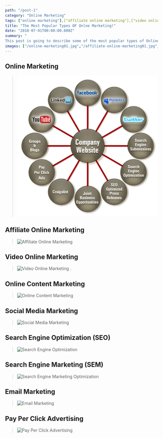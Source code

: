 ```yaml
---
path: "/post-1"
category: "Online Marketing"
tags: ["online marketing"],["affiliate online marketing"],["video online marketing"],["online content marketing"],["social media marketing"],["search engine optimization"],["search engine marketing"],["email marketing"],["pay per click advertising"]
title: "The Most Popular Types OF Onlne Marketing!"
date: "2018-07-01T00:00:00.000Z"
summary: " 
This post is going to describe some of the most popular types of Online Marketing and the different uses between the types of online marketing. Online marketing has the advantage over tradition marketing methods because it is able to utilize many  more tools made available by the internet. Online marketing is often referred to as internet marketing or digital marketing."
images: ["/online-marketing01.jpg","/affiliate-online-marketing01.jpg","/video-online-marketing01.jpg","/online-content-marketing01.jpg","/social-media-marketing01.jpg","/search-engine-optimization01.jpg","/search-engine-marketing01.jpg","/email-marketing01.jpg","/pay-per-click-advertising01.jpg"]
---
```



## Online Marketing




>![Online Marketing](./online-marketing01.jpg)





## Affiliate Online Marketing




>![Affiliate Online Marketing](./affiliate-online-marketing01.jpg)





## Video Online Marketing




>![Video Online Marketing](./video-online-marketing01.jpg)
.




## Online Content Marketing




>![Online Content Marketing](./online-content-marketing01.jpg)





## Social Media Marketing




>![Social Media Marketing](./social-media-marketing01.jpg)





## Search Engine Optimization (SEO)




>![Search Engine Optimization](./search-engine-optimization01.jpg)





## Search Engine Marketing (SEM)




>![Search Engine Marketing Optimization](./search-engine-marketing01.jpg)





## Email Marketing




>![Email Marketing](./email-marketing01.jpg)





## Pay Per Click Advertising




>![Pay Per Click Advertising](./pay-per-click-advertising01.jpg)






